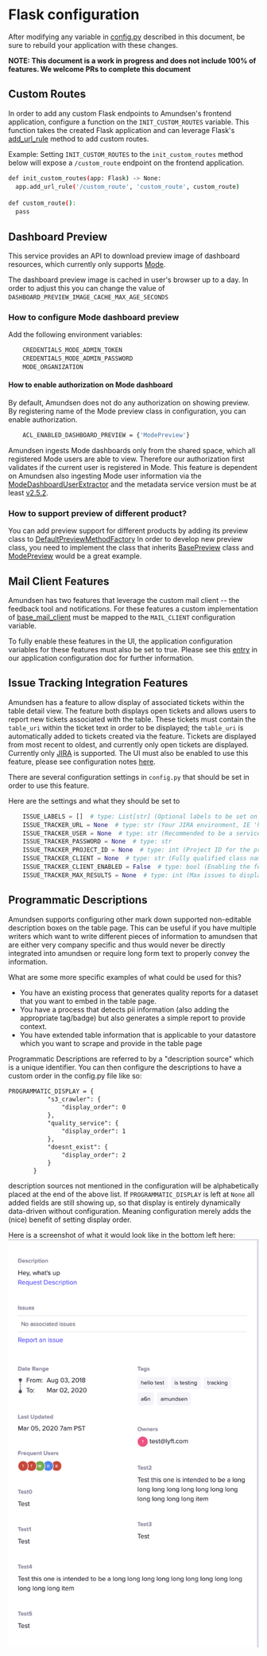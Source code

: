 # Flask configuration

After modifying any variable in [config.py](https://github.com/kylg/amundsenfrontendlibrary/blob/master/amundsen_application/config.py) described in this document, be sure to rebuild your application with these changes.

**NOTE: This document is a work in progress and does not include 100% of features. We welcome PRs to complete this document**

## Custom Routes
In order to add any custom Flask endpoints to Amundsen's frontend application, configure a function on the `INIT_CUSTOM_ROUTES` variable. This function takes the created Flask application and can leverage Flask's [add_url_rule](https://flask.palletsprojects.com/en/1.1.x/api/#flask.Flask.add_url_rule) method to add custom routes.

Example: Setting `INIT_CUSTOM_ROUTES` to the `init_custom_routes` method below will expose a `/custom_route` endpoint on the frontend application.
```bash
def init_custom_routes(app: Flask) -> None:
  app.add_url_rule('/custom_route', 'custom_route', custom_route)

def custom_route():
  pass
```
## Dashboard Preview
This service provides an API to download preview image of dashboard resources, which currently only supports [Mode](https://app.mode.com/).

The dashboard preview image is cached in user's browser up to a day. In order to adjust this you can change the value of `DASHBOARD_PREVIEW_IMAGE_CACHE_MAX_AGE_SECONDS`

### How to configure Mode dashboard preview
Add the following environment variables:
```bash
    CREDENTIALS_MODE_ADMIN_TOKEN
    CREDENTIALS_MODE_ADMIN_PASSWORD
    MODE_ORGANIZATION
```

#### How to enable authorization on Mode dashboard
By default, Amundsen does not do any authorization on showing preview. By registering name of the Mode preview class in configuration, you can enable authorization.
```bash
    ACL_ENABLED_DASHBOARD_PREVIEW = {'ModePreview'}
```
Amundsen ingests Mode dashboards only from the shared space, which all registered Mode users are able to view. Therefore our authorization first validates if the current user is registered in Mode. This feature is dependent on Amundsen also ingesting Mode user information via the [ModeDashboardUserExtractor](https://github.com/kylg/amundsendatabuilder/blob/master/README.md#modedashboarduserextractor) and the metadata service version must be at least [v2.5.2](https://github.com/kylg/amundsenmetadatalibrary/releases/tag/v2.5.2).

### How to support preview of different product?
You can add preview support for different products by adding its preview class to [DefaultPreviewMethodFactory](https://github.com/kylg/amundsenfrontendlibrary/blob/master/amundsen_application/api/preview/dashboard/dashboard_preview/preview_factory_method.py#L27)
In order to develop new preview class, you need to implement the class that inherits [BasePreview](https://github.com/kylg/amundsenfrontendlibrary/blob/master/amundsen_application/base/base_preview.py#L4) class and [ModePreview](https://github.com/kylg/amundsenfrontendlibrary/blob/master/amundsen_application/api/preview/dashboard/dashboard_preview/mode_preview.py#L28) would be a great example.

## Mail Client Features
Amundsen has two features that leverage the custom mail client -- the feedback tool and notifications. For these features a custom implementation of [base_mail_client](https://github.com/kylg/amundsenfrontendlibrary/blob/master/amundsen_application/base/base_mail_client.py) must be mapped to the `MAIL_CLIENT` configuration variable.

To fully enable these features in the UI, the application configuration variables for these features must also be set to true. Please see this [entry](application_config.md#mail-client-features) in our application configuration doc for further information.

## Issue Tracking Integration Features
Amundsen has a feature to allow display of associated tickets within the table detail view. The feature both displays
open tickets and allows users to report new tickets associated with the table. These tickets must contain the
`table_uri` within the ticket text in order to be displayed; the `table_uri` is automatically added to tickets created
via the feature. Tickets are displayed from most recent to oldest, and currently only open tickets are displayed. Currently only
 [JIRA](https://www.atlassian.com/software/jira) is supported. The UI must also be enabled to use this feature, please
 see configuration notes [here](application_config.md#issue-tracking-features).

There are several configuration
settings in `config.py` that should be set in order to use this feature.

Here are the settings and what they should be set to
```python
    ISSUE_LABELS = []  # type: List[str] (Optional labels to be set on the created tickets)
    ISSUE_TRACKER_URL = None  # type: str (Your JIRA environment, IE 'https://jira.net') 
    ISSUE_TRACKER_USER = None  # type: str (Recommended to be a service account)
    ISSUE_TRACKER_PASSWORD = None  # type: str
    ISSUE_TRACKER_PROJECT_ID = None  # type: int (Project ID for the project you would like JIRA tickets to be created in)
    ISSUE_TRACKER_CLIENT = None  # type: str (Fully qualified class name and path)
    ISSUE_TRACKER_CLIENT_ENABLED = False  # type: bool (Enabling the feature, must be set to True)
    ISSUE_TRACKER_MAX_RESULTS = None  # type: int (Max issues to display at a time)

```

## Programmatic Descriptions
Amundsen supports configuring other mark down supported non-editable description boxes on the table page.
This can be useful if you have multiple writers which want to write different pieces of information to amundsen
that are either very company specific and thus would never be directly integrated into amundsen or require long form text
to properly convey the information.

What are some more specific examples of what could be used for this?
- You have an existing process that generates quality reports for a dataset that you want to embed in the table page.
- You have a process that detects pii information (also adding the appropriate tag/badge) but also generates a simple
report to provide context.
- You have extended table information that is applicable to your datastore which you want to scrape and provide in the
table page

Programmatic Descriptions are referred to by a "description source" which is a unique identifier.
You can then configure the descriptions to have a custom order in the config.py file like so:
```    
PROGRAMMATIC_DISPLAY = {
           "s3_crawler": {
               "display_order": 0
           },
           "quality_service": {
               "display_order": 1
           },
           "doesnt_exist": {
               "display_order": 2
           }
       }
```
description sources not mentioned in the configuration will be alphabetically placed at the end of the above list. If `PROGRAMMATIC_DISPLAY` is left at `None` all added fields are still showing up, so that display is entirely dynamically data-driven without configuration. Meaning configuration merely adds the (nice) benefit of setting display order.

Here is a screenshot of what it would look like in the bottom left here:
![programmatic_description](img/programmatic_descriptions.png)
